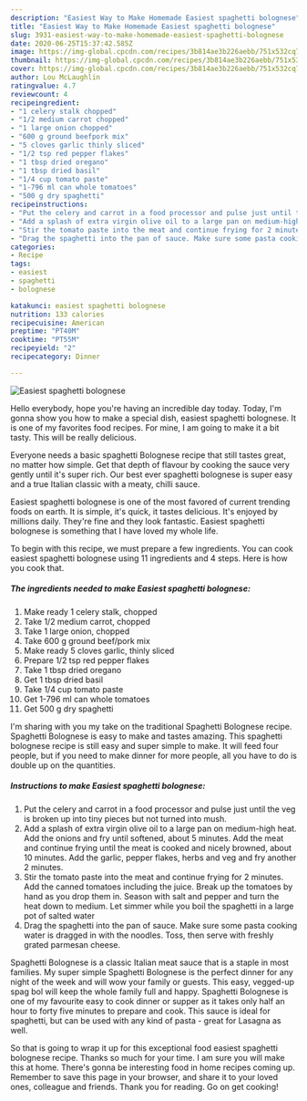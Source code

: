 ```yaml
---
description: "Easiest Way to Make Homemade Easiest spaghetti bolognese"
title: "Easiest Way to Make Homemade Easiest spaghetti bolognese"
slug: 3931-easiest-way-to-make-homemade-easiest-spaghetti-bolognese
date: 2020-06-25T15:37:42.585Z
image: https://img-global.cpcdn.com/recipes/3b814ae3b226aebb/751x532cq70/easiest-spaghetti-bolognese-recipe-main-photo.jpg
thumbnail: https://img-global.cpcdn.com/recipes/3b814ae3b226aebb/751x532cq70/easiest-spaghetti-bolognese-recipe-main-photo.jpg
cover: https://img-global.cpcdn.com/recipes/3b814ae3b226aebb/751x532cq70/easiest-spaghetti-bolognese-recipe-main-photo.jpg
author: Lou McLaughlin
ratingvalue: 4.7
reviewcount: 4
recipeingredient:
- "1 celery stalk chopped"
- "1/2 medium carrot chopped"
- "1 large onion chopped"
- "600 g ground beefpork mix"
- "5 cloves garlic thinly sliced"
- "1/2 tsp red pepper flakes"
- "1 tbsp dried oregano"
- "1 tbsp dried basil"
- "1/4 cup tomato paste"
- "1-796 ml can whole tomatoes"
- "500 g dry spaghetti"
recipeinstructions:
- "Put the celery and carrot in a food processor and pulse just until the veg is broken up into tiny pieces but not turned into mush."
- "Add a splash of extra virgin olive oil to a large pan on medium-high heat. Add the onions and fry until softened, about 5 minutes. Add the meat and continue frying until the meat is cooked and nicely browned, about 10 minutes. Add the garlic, pepper flakes, herbs and veg and fry another 2 minutes."
- "Stir the tomato paste into the meat and continue frying for 2 minutes. Add the canned tomatoes including the juice. Break up the tomatoes by hand as you drop them in. Season with salt and pepper and turn the heat down to medium. Let simmer while you boil the spaghetti in a large pot of salted water"
- "Drag the spaghetti into the pan of sauce. Make sure some pasta cooking water is dragged in with the noodles. Toss, then serve with freshly grated parmesan cheese."
categories:
- Recipe
tags:
- easiest
- spaghetti
- bolognese

katakunci: easiest spaghetti bolognese 
nutrition: 133 calories
recipecuisine: American
preptime: "PT40M"
cooktime: "PT55M"
recipeyield: "2"
recipecategory: Dinner

---
```



![Easiest spaghetti bolognese](https://img-global.cpcdn.com/recipes/3b814ae3b226aebb/751x532cq70/easiest-spaghetti-bolognese-recipe-main-photo.jpg)

Hello everybody, hope you're having an incredible day today. Today, I'm gonna show you how to make a special dish, easiest spaghetti bolognese. It is one of my favorites food recipes. For mine, I am going to make it a bit tasty. This will be really delicious.

Everyone needs a basic spaghetti Bolognese recipe that still tastes great, no matter how simple. Get that depth of flavour by cooking the sauce very gently until it&#39;s super rich. Our best ever spaghetti bolognese is super easy and a true Italian classic with a meaty, chilli sauce.

Easiest spaghetti bolognese is one of the most favored of current trending foods on earth. It is simple, it's quick, it tastes delicious. It's enjoyed by millions daily. They're fine and they look fantastic. Easiest spaghetti bolognese is something that I have loved my whole life.


To begin with this recipe, we must prepare a few ingredients. You can cook easiest spaghetti bolognese using 11 ingredients and 4 steps. Here is how you cook that.

<!--inarticleads1-->

##### The ingredients needed to make Easiest spaghetti bolognese:

1. Make ready 1 celery stalk, chopped
1. Take 1/2 medium carrot, chopped
1. Take 1 large onion, chopped
1. Take 600 g ground beef/pork mix
1. Make ready 5 cloves garlic, thinly sliced
1. Prepare 1/2 tsp red pepper flakes
1. Take 1 tbsp dried oregano
1. Get 1 tbsp dried basil
1. Take 1/4 cup tomato paste
1. Get 1-796 ml can whole tomatoes
1. Get 500 g dry spaghetti


I&#39;m sharing with you my take on the traditional Spaghetti Bolognese recipe. Spaghetti Bolognese is easy to make and tastes amazing. This spaghetti bolognese recipe is still easy and super simple to make. It will feed four people, but if you need to make dinner for more people, all you have to do is double up on the quantities. 

<!--inarticleads2-->

##### Instructions to make Easiest spaghetti bolognese:

1. Put the celery and carrot in a food processor and pulse just until the veg is broken up into tiny pieces but not turned into mush.
1. Add a splash of extra virgin olive oil to a large pan on medium-high heat. Add the onions and fry until softened, about 5 minutes. Add the meat and continue frying until the meat is cooked and nicely browned, about 10 minutes. Add the garlic, pepper flakes, herbs and veg and fry another 2 minutes.
1. Stir the tomato paste into the meat and continue frying for 2 minutes. Add the canned tomatoes including the juice. Break up the tomatoes by hand as you drop them in. Season with salt and pepper and turn the heat down to medium. Let simmer while you boil the spaghetti in a large pot of salted water
1. Drag the spaghetti into the pan of sauce. Make sure some pasta cooking water is dragged in with the noodles. Toss, then serve with freshly grated parmesan cheese.


Spaghetti Bolognese is a classic Italian meat sauce that is a staple in most families. My super simple Spaghetti Bolognese is the perfect dinner for any night of the week and will wow your family or guests. This easy, vegged-up spag bol will keep the whole family full and happy. Spaghetti Bolognese is one of my favourite easy to cook dinner or supper as it takes only half an hour to forty five minutes to prepare and cook. This sauce is ideal for spaghetti, but can be used with any kind of pasta - great for Lasagna as well. 

So that is going to wrap it up for this exceptional food easiest spaghetti bolognese recipe. Thanks so much for your time. I am sure you will make this at home. There's gonna be interesting food in home recipes coming up. Remember to save this page in your browser, and share it to your loved ones, colleague and friends. Thank you for reading. Go on get cooking!
